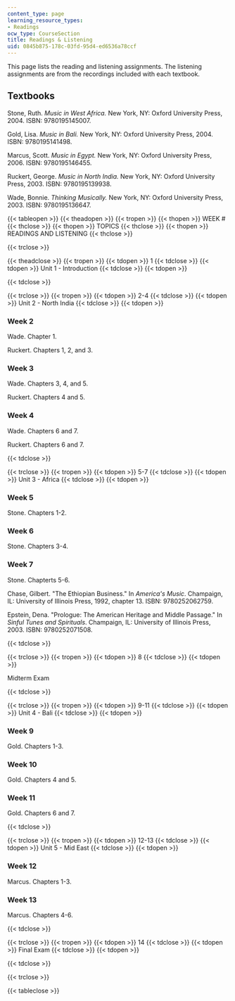 ```yaml
---
content_type: page
learning_resource_types:
- Readings
ocw_type: CourseSection
title: Readings & Listening
uid: 0845b875-178c-03fd-95d4-ed6536a78ccf
---
```


This page lists the reading and listening assignments. The listening assignments are from the recordings included with each textbook.

Textbooks
---------

Stone, Ruth. _Music in West Africa._ New York, NY: Oxford University Press, 2004. ISBN: 9780195145007.

Gold, Lisa. _Music in Bali._ New York, NY: Oxford University Press, 2004. ISBN: 9780195141498.

Marcus, Scott. _Music in Egypt._ New York, NY: Oxford University Press, 2006. ISBN: 9780195146455.

Ruckert, George. _Music in North India._ New York, NY: Oxford University Press, 2003. ISBN: 9780195139938.

Wade, Bonnie. _Thinking Musically._ New York, NY: Oxford University Press, 2003. ISBN: 9780195136647.

{{< tableopen >}}
{{< theadopen >}}
{{< tropen >}}
{{< thopen >}}
WEEK #
{{< thclose >}}
{{< thopen >}}
TOPICS
{{< thclose >}}
{{< thopen >}}
READINGS AND LISTENING
{{< thclose >}}

{{< trclose >}}

{{< theadclose >}}
{{< tropen >}}
{{< tdopen >}}
1
{{< tdclose >}}
{{< tdopen >}}
Unit 1 - Introduction
{{< tdclose >}}
{{< tdopen >}}

{{< tdclose >}}

{{< trclose >}}
{{< tropen >}}
{{< tdopen >}}
2-4
{{< tdclose >}}
{{< tdopen >}}
Unit 2 - North India
{{< tdclose >}}
{{< tdopen >}}


### Week 2

Wade. Chapter 1.

Ruckert. Chapters 1, 2, and 3.

### Week 3

Wade. Chapters 3, 4, and 5.

Ruckert. Chapters 4 and 5.

### Week 4

Wade. Chapters 6 and 7.

Ruckert. Chapters 6 and 7.


{{< tdclose >}}

{{< trclose >}}
{{< tropen >}}
{{< tdopen >}}
5-7
{{< tdclose >}}
{{< tdopen >}}
Unit 3 - Africa
{{< tdclose >}}
{{< tdopen >}}


### Week 5

Stone. Chapters 1-2.

### Week 6

Stone. Chapters 3-4.

### Week 7

Stone. Chapterts 5-6.

Chase, Gilbert. "The Ethiopian Business." In _America's Music_. Champaign, IL: University of Illinois Press, 1992, chapter 13. ISBN: 9780252062759.

Epstein, Dena. "Prologue: The American Heritage and Middle Passage." In _Sinful Tunes and Spirituals_. Champaign, IL: University of Illinois Press, 2003. ISBN: 9780252071508.


{{< tdclose >}}

{{< trclose >}}
{{< tropen >}}
{{< tdopen >}}
8
{{< tdclose >}}
{{< tdopen >}}


Midterm Exam


{{< tdclose >}}

{{< trclose >}}
{{< tropen >}}
{{< tdopen >}}
9-11
{{< tdclose >}}
{{< tdopen >}}
Unit 4 - Bali
{{< tdclose >}}
{{< tdopen >}}


### Week 9

Gold. Chapters 1-3.

### Week 10

Gold. Chapters 4 and 5.

### Week 11

Gold. Chapters 6 and 7.


{{< tdclose >}}

{{< trclose >}}
{{< tropen >}}
{{< tdopen >}}
12-13
{{< tdclose >}}
{{< tdopen >}}
Unit 5 - Mid East
{{< tdclose >}}
{{< tdopen >}}


### Week 12

Marcus. Chapters 1-3.

### Week 13

Marcus. Chapters 4-6.


{{< tdclose >}}

{{< trclose >}}
{{< tropen >}}
{{< tdopen >}}
14
{{< tdclose >}}
{{< tdopen >}}
Final Exam
{{< tdclose >}}
{{< tdopen >}}

{{< tdclose >}}

{{< trclose >}}

{{< tableclose >}}